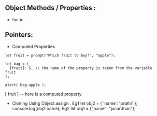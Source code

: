 ## Object Methods / Properties : 
- for..in

## Pointers:
- Computed Properties 
```
let fruit = prompt("Which fruit to buy?", "apple");

let bag = {
  [fruit]: 5, // the name of the property is taken from the variable fruit
};

alert( bag.apple ); 
```
[ fruit ] -- here is a computed property
- Cloning 
	Using Object.assign .
	Eg1
		let obj2 = { 'name': 'prathi' };
		console.log(obj2.name);
	Eg2 
		let obj1 = {"name": "janardhan"};
		